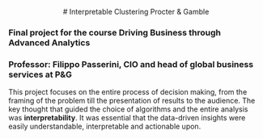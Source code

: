 <p align="center"># Interpretable Clustering Procter & Gamble</p>

### Final project for the course Driving Business through Advanced Analytics
### Professor: Filippo Passerini, CIO and head of global business services at P&G

This project focuses on the entire process of decision making, from the framing of the problem till the presentation of results to the audience.
The key thought that guided the choice of algorithms and the entire analysis was **interpretability**. It was essential that the data-driven insights were easily understandable, interpretable and actionable upon.
